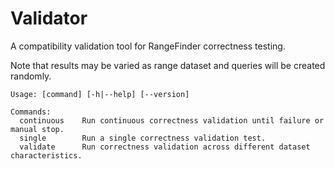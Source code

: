 # Validator

A compatibility validation tool for RangeFinder correctness testing.

Note that results may be varied as range dataset and queries will be created randomly.

```
Usage: [command] [-h|--help] [--version]

Commands:
  continuous    Run continuous correctness validation until failure or manual stop.
  single        Run a single correctness validation test.
  validate      Run correctness validation across different dataset characteristics.
```